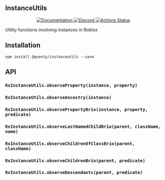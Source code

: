 ## InstanceUtils
<div align="center">
  <a href="http://quenty.github.io/api/">
    <img src="https://img.shields.io/badge/docs-website-green.svg" alt="Documentation" />
  </a>
  <a href="https://discord.gg/mhtGUS8">
    <img src="https://img.shields.io/badge/discord-nevermore-blue.svg" alt="Discord" />
  </a>
  <a href="https://github.com/Quenty/NevermoreEngine/actions">
    <img src="https://github.com/Quenty/NevermoreEngine/workflows/luacheck/badge.svg" alt="Actions Status" />
  </a>
</div>

Utility functions involving instances in Roblox

## Installation
```
npm install @quenty/instanceutils --save
```

## API

### `RxInstanceUtils.observeProperty(instance, property)`

### `RxInstanceUtils.observeAncestry(instance)`

### `RxInstanceUtils.observePropertyBrio(instance, property, predicate)`

### `RxInstanceUtils.observeLastNamedChildBrio(parent, className, name)`

### `RxInstanceUtils.observeChildrenOfClassBrio(parent, className)`

### `RxInstanceUtils.observeChildrenBrio(parent, predicate)`

### `RxInstanceUtils.observeDescendants(parent, predicate)`

